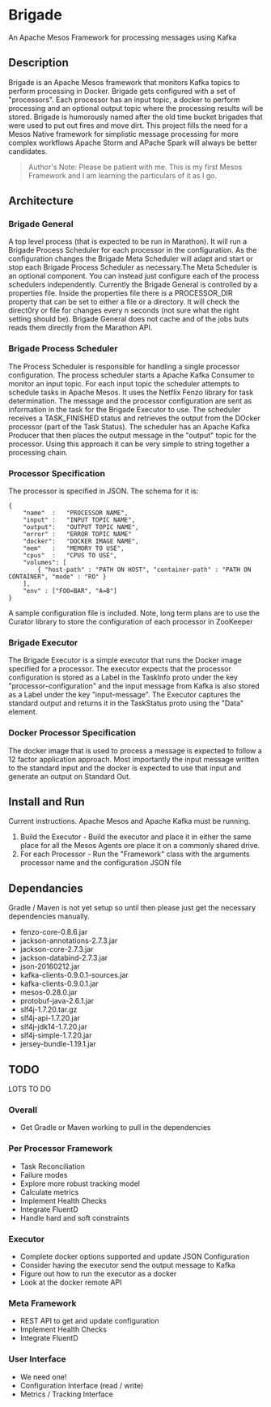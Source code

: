 # Brigade
An Apache Mesos Framework for processing messages using Kafka

## Description
Brigade is an Apache Mesos framework that monitors Kafka topics to perform processing in Docker. Brigade gets configured with a set of "processors". Each processor has an input topic, a docker to perform processing and an optional output topic where the processing results will be stored. Brigade is humorously named after the old time bucket brigades that were used to put out fires and move dirt. This project fills the need for a Mesos Native framework for simplistic message processing for more complex workflows Apache Storm and APache Spark will always be better candidates.

> Author's Note: Please be patient with me. This is my first Mesos Framework and I am learning the particulars of it as I go.

## Architecture

### Brigade General
A top level process (that is expected to be run in Marathon). It will run a Brigade Process Scheduler for each processor in the configuration. As the configuration changes the Brigade Meta Scheduler will adapt and start or stop each Brigade Process Scheduler as necessary.The Meta Scheduler is an optional component. You can instead just configure each of the process schedulers independently. Currently the Brigade General is controlled by a properties file. Inside the properties file there is a PROCESSOR_DIR property that can be set to either a file or a directory. It will check the direct0ry or file for changes every n seconds (not sure what the right setting should be). Brigade General does not cache and of the jobs buts reads them directly from the Marathon API. 

### Brigade Process Scheduler
The Process Scheduler is responsible for handling a single processor configuration. The process scheduler starts a Apache Kafka Consumer to monitor an input topic. For each input topic the scheduler attempts to schedule tasks in Apache Mesos. It uses the Netflix Fenzo library for task determination. The message and the processor configuration are sent as information in the task for the Brigade Executor to use. The scheduler receives a TASK_FINISHED status and retrieves the output from the DOcker processor (part of the Task Status). The scheduler has an Apache Kafka Producer that then places the output message in the "output" topic for the processor. Using this approach it can be very simple to string together a processing chain.

### Processor Specification
The processor is specified in JSON. The schema for it is:

```
{
	"name"  : 	"PROCESSOR NAME",
	"input" :	"INPUT TOPIC NAME",
	"output":   "OUTPUT TOPIC NAME",
	"error" :	"ERROR TOPIC NAME"
	"docker":   "DOCKER IMAGE NAME",
	"mem"	:	"MEMORY TO USE",
	"cpus"  :	"CPUS TO USE", 
	"volumes": [
		{ "host-path" : "PATH ON HOST", "container-path" : "PATH ON CONTAINER", "mode" : "RO" }
	], 
	"env" : ["FOO=BAR", "A=B"]
}
```

A sample configuration file is included. Note, long term plans are to use the Curator library to store the configuration of each processor in ZooKeeper

### Brigade Executor
The Brigade Executor is a simple executor that runs the Docker image specified for a processor. The executor expects that the processor configuration is stored as a Label in the TaskInfo proto under the key "processor-configuration" and the input message from Kafka is also stored as a Label under the key "input-message". The Executor captures the standard output and returns it in the TaskStatus proto using the "Data" element.

### Docker Processor Specification
The docker image that is used to process a message is expected to follow a 12 factor application approach. Most importantly the input message written to the standard input and the docker is expected to use that input and generate an output on Standard Out.  

## Install and Run
Current instructions. Apache Mesos and Apache Kafka must be running. 

1. Build the Executor - Build the executor and place it in either the same place for all the Mesos Agents ore place it on a commonly shared drive.
2. For each Processor - Run the "Framework" class with the arguments processor name and the configuration JSON file

## Dependancies

Gradle / Maven is not yet setup so until then please just get the necessary dependencies manually.

- fenzo-core-0.8.6.jar
- jackson-annotations-2.7.3.jar
- jackson-core-2.7.3.jar
- jackson-databind-2.7.3.jar
- json-20160212.jar
- kafka-clients-0.9.0.1-sources.jar
- kafka-clients-0.9.0.1.jar
- mesos-0.28.0.jar
- protobuf-java-2.6.1.jar
- slf4j-1.7.20.tar.gz
- slf4j-api-1.7.20.jar
- slf4j-jdk14-1.7.20.jar
- slf4j-simple-1.7.20.jar
- jersey-bundle-1.19.1.jar

## TODO
LOTS TO DO

### Overall
- Get Gradle or Maven working to pull in the dependencies

### Per Processor Framework
- Task Reconciliation
- Failure modes
- Explore more robust tracking model
- Calculate metrics
- Implement Health Checks
- Integrate FluentD
- Handle hard and soft constraints

### Executor
- Complete docker options supported and update JSON Configuration 
- Consider having the executor send the output message to Kafka
- Figure out how to run the executor as a docker
- Look at the docker remote API

### Meta Framework
- REST API to get and update configuration
- Implement Health Checks
- Integrate FluentD

### User Interface
- We need one! 
- Configuration Interface (read / write)
- Metrics / Tracking Interface